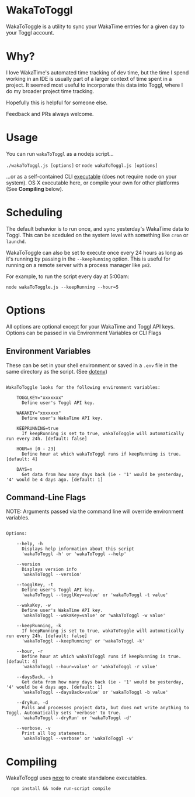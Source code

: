 # WakaToToggl

WakaToToggle is a utility to sync your WakaTime entries for a given day to your Toggl account.

# Why?

I love WakaTime's automated time tracking of dev time, but the time I spend working in an IDE is usually part of a larger context of time spent in a project. It seemed most useful to incorporate this data into Toggl, where I do my broader project time tracking.

Hopefully this is helpful for someone else.

Feedback and PRs always welcome.


# Usage

You can run `wakaToToggl` as a nodejs script...

`./wakaToToggl.js [options]` or `node wakaToToggl.js [options]`

...or as a self-contained CLI [executable](https://github.com/ivaylopg/wakaToToggl/releases/) (does not require node on your system).
OS X executable here, or compile your own for other platforms (See **Compiling** below).


# Scheduling

The default behavior is to run once, and sync yesterday's WakaTime data to Toggl. This can be sceduled on the system level with something like `cron` or `launchd`.

WakaToToggle can also be set to execute once every 24 hours as long as it's running by passing in the `--keepRunning` option. This is useful for running on a remote server with a process manager like `pm2`.

For example, to run the script every day at 5:00am:

`node wakaToToggle.js --keepRunning --hour=5`


# Options

All options are optional except for your WakaTime and Toggl API keys. Options can be passed in via Environment Variables or CLI Flags

## Environment Variables

These can be set in your shell environment or saved in a `.env` file in the same directory as the script. (See [dotenv](https://www.npmjs.com/package/dotenv))


```text

WakaToToggle looks for the following environment variables:

    TOGGLKEY="xxxxxxx"
      Define user's Toggl API key.

    WAKAKEY="xxxxxxx"
      Define user's WakaTime API key.

    KEEPRUNNING=true
      If keepRunning is set to true, wakaToToggle will automatically run every 24h. [default: false]

    HOUR=n [0 - 23]
      Define hour at which wakaToToggl runs if keepRunning is true. [default: 4]

    DAYS=n
      Get data from how many days back (ie - '1' would be yesterday, '4' would be 4 days ago. [default: 1]
```

## Command-Line Flags

NOTE: Arguments passed via the command line will override environment variables.


```text

Options:

    --help, -h
      Displays help information about this script
      'wakaToToggl -h' or 'wakaToToggl --help'

    --version
      Displays version info
      'wakaToToggl --version'

    --togglKey, -t
      Define user's Toggl API key.
      'wakaToToggl --togglKey=value' or 'wakaToToggl -t value'

    --wakaKey, -w
      Define user's WakaTime API key.
      'wakaToToggl --wakaKey=value' or 'wakaToToggl -w value'

    --keepRunning, -k
      If keepRunning is set to true, wakaToToggle will automatically run every 24h. [default: false]
      'wakaToToggl --keepRunning' or 'wakaToToggl -k'

    --hour, -r
      Define hour at which wakaToToggl runs if keepRunning is true. [default: 4]
      'wakaToToggl --hour=value' or 'wakaToToggl -r value'

    --daysBack, -b
      Get data from how many days back (ie - '1' would be yesterday, '4' would be 4 days ago. [default: 1]
      'wakaToToggl --daysBack=value' or 'wakaToToggl -b value'

    --dryRun, -d
      Pulls and processes project data, but does not write anything to Toggl. Automatically sets 'verbose' to true.
      'wakaToToggl --dryRun' or 'wakaToToggl -d'

    --verbose, -v
      Print all log statements.
      'wakaToToggl --verbose' or 'wakaToToggl -v'

```


# Compiling

WakaToToggl uses [nexe](https://github.com/jaredallard/nexe) to create standalone executables.


```text
  npm install && node run-script compile
```

